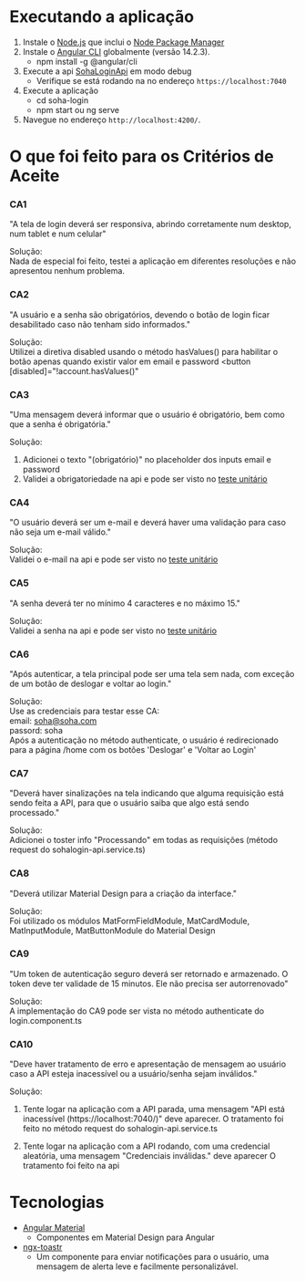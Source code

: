 # Executando a aplicação

1. Instale o [Node.js](https://nodejs.org/en/) que inclui o [Node Package Manager](https://www.npmjs.com/get-npm)
2. Instale o [Angular CLI](https://github.com/angular/angular-cli) globalmente (versão 14.2.3).
    - npm install -g @angular/cli
3. Execute a api [SohaLoginApi](https://github.com/lucasfogliarini/sohalogin-api) em modo debug
    - Verifique se está rodando na no endereço `https://localhost:7040`
4. Execute a aplicação
    - cd soha-login
    - npm start ou ng serve
5. Navegue no endereço `http://localhost:4200/`.

# O que foi feito para os Critérios de Aceite

### CA1
"A tela de login deverá ser responsiva, abrindo corretamente num desktop, num tablet e num celular"

Solução:  
Nada de especial foi feito, testei a aplicação em diferentes resoluções e não apresentou nenhum problema.

### CA2
"A usuário e a senha são obrigatórios, devendo o botão de login ficar desabilitado caso não tenham sido informados."

Solução:  
Utilizei a diretiva disabled usando o método hasValues() para habilitar o botão apenas quando existir valor em email e password
<button [disabled]="!account.hasValues()"

### CA3
"Uma mensagem deverá informar que o usuário é obrigatório, bem como que a senha é obrigatória."

Solução:  
1. Adicionei o texto "(obrigatório)" no placeholder dos inputs email e password
2. Validei a obrigatoriedade na api e pode ser visto no [teste unitário](https://github.com/lucasfogliarini/sohalogin-api/blob/master/SohaLogin.Tests/AccountServiceTests.cs#L16)

### CA4
"O usuário deverá ser um e-mail e deverá haver uma validação para caso não seja um e-mail válido."

Solução:  
Validei o e-mail na api e pode ser visto no [teste unitário](https://github.com/lucasfogliarini/sohalogin-api/blob/master/SohaLogin.Tests/AccountServiceTests.cs#L33)

### CA5
"A senha deverá ter no mínimo 4 caracteres e no máximo 15."

Solução:  
Validei a senha na api e pode ser visto no [teste unitário](https://github.com/lucasfogliarini/sohalogin-api/blob/master/SohaLogin.Tests/AccountServiceTests.cs#L50)

### CA6
"Após autenticar, a tela principal pode ser uma tela sem nada, com exceção de um botão de deslogar e voltar ao login."

Solução:  
Use as credenciais para testar esse CA:  
email: soha@soha.com  
passord: soha  
Após a autenticação no método authenticate, o usuário é redirecionado para a página /home com os botões 'Deslogar' e 'Voltar ao Login'

### CA7
"Deverá haver sinalizações na tela indicando que alguma requisição está sendo feita a API, para que o usuário saiba que algo está sendo processado."

Solução:  
Adicionei o toster info "Processando" em todas as requisições (método request do sohalogin-api.service.ts)

### CA8
"Deverá utilizar Material Design para a criação da interface."

Solução:  
Foi utilizado os módulos MatFormFieldModule, MatCardModule, MatInputModule, MatButtonModule do Material Design

### CA9
"Um token de autenticação seguro deverá ser retornado e armazenado. O token deve ter validade de 15 minutos. Ele não precisa ser autorrenovado"

Solução:  
A implementação do CA9 pode ser vista no método authenticate do login.component.ts

### CA10
"Deve haver tratamento de erro e apresentação de mensagem ao usuário caso a API esteja inacessível ou a usuário/senha sejam inválidos."

Solução:  
1. Tente logar na aplicação com a API parada, uma mensagem "API está inacessível (https://localhost:7040/)" deve aparecer.
   O tratamento foi feito no método request do sohalogin-api.service.ts

2. Tente logar na aplicação com a API rodando, com uma credencial aleatória, uma mensagem "Credenciais inválidas." deve aparecer
   O tratamento foi feito na api

# Tecnologias

- [Angular Material](https://material.angular.io/)
    - Componentes em Material Design para Angular
- [ngx-toastr](https://www.npmjs.com/package/ngx-toastr)
    - Um componente para enviar notificações para o usuário, uma mensagem de alerta leve e facilmente personalizável.
